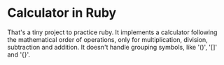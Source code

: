 # Calculator in Ruby

That's a tiny project to practice ruby. It implements a calculator following the mathematical order of operations, 
only for multiplication, division, subtraction and addition. It doesn't handle grouping symbols, like '()', '[]' and '{}'.

